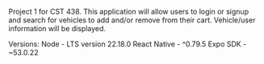 Project 1 for CST 438. This application will allow users to login or signup and search for vehicles to add and/or remove from their cart. Vehicle/user information will be displayed. 

Versions: 
Node - LTS version 22.18.0
React Native - ^0.79.5
Expo SDK - ~53.0.22
